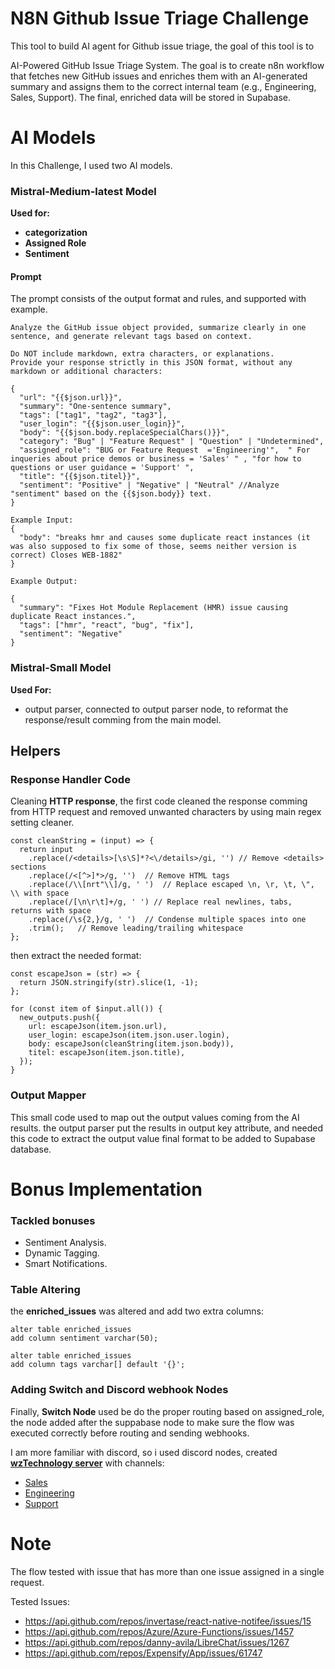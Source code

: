 
# **N8N Github Issue Triage Challenge**

This tool to build AI agent for Github issue triage, the goal of this tool is to 


AI-Powered GitHub Issue Triage System. The goal is to create n8n workflow that fetches new GitHub issues and enriches them with an AI-generated summary and assigns them to the correct internal team (e.g., Engineering, Sales, Support). The final, enriched data will be stored in Supabase.


# **AI Models**

In this Challenge, I used two AI models.
### **Mistral-Medium-latest Model**
**Used for:**
* **categorization**
* **Assigned Role**
* **Sentiment**

#### **Prompt**

The prompt consists of the output format and rules, and supported with example.


```
Analyze the GitHub issue object provided, summarize clearly in one sentence, and generate relevant tags based on context.

Do NOT include markdown, extra characters, or explanations.
Provide your response strictly in this JSON format, without any markdown or additional characters:

{
  "url": "{{$json.url}}",
  "summary": "One-sentence summary",
  "tags": ["tag1", "tag2", "tag3"],
  "user_login": "{{$json.user_login}}",
  "body": "{{$json.body.replaceSpecialChars()}}",
  "category": "Bug" | "Feature Request" | "Question" | "Undetermined",
  "assigned_role": "BUG or Feature Request  ='Engineering'",  " For inqueries about price demos or business = 'Sales' " , "for how to questions or user guidance = 'Support' ",
  "title": "{{$json.titel}}",
  "sentiment": "Positive" | "Negative" | "Neutral" //Analyze "sentiment" based on the {{$json.body}} text.
}

Example Input:
{
  "body": "breaks hmr and causes some duplicate react instances (it was also supposed to fix some of those, seems neither version is correct) Closes WEB-1882"
}

Example Output:

{
  "summary": "Fixes Hot Module Replacement (HMR) issue causing duplicate React instances.",
  "tags": ["hmr", "react", "bug", "fix"],
  "sentiment": "Negative"
}
```



### **Mistral-Small Model**
**Used For:**

* output parser, connected to output parser node, to reformat the response/result comming from the main model.

## **Helpers**
### **Response Handler Code**
Cleaning **HTTP response**, the first code cleaned the response comming from HTTP request and removed unwanted characters by using main regex setting cleaner.

```
const cleanString = (input) => {
  return input
    .replace(/<details>[\s\S]*?<\/details>/gi, '') // Remove <details> sections
    .replace(/<[^>]*>/g, '')  // Remove HTML tags
    .replace(/\\[nrt"\\]/g, ' ')  // Replace escaped \n, \r, \t, \", \\ with space
    .replace(/[\n\r\t]+/g, ' ') // Replace real newlines, tabs, returns with space
    .replace(/\s{2,}/g, ' ')  // Condense multiple spaces into one
    .trim();   // Remove leading/trailing whitespace
};
```

then extract the needed format:

```
const escapeJson = (str) => {
  return JSON.stringify(str).slice(1, -1);
};

for (const item of $input.all()) {
  new_outputs.push({
    url: escapeJson(item.json.url),
    user_login: escapeJson(item.json.user.login),
    body: escapeJson(cleanString(item.json.body)),
    titel: escapeJson(item.json.title),
  });
}
```

### **Output Mapper**
This small code used to map out the output values coming from the AI results. the output parser put the results in output key attribute, and needed this code to extract the output value final format to be added to Supabase database.

# **Bonus Implementation**

### **Tackled bonuses**
* Sentiment Analysis.
* Dynamic Tagging.
* Smart Notifications.


### **Table Altering**
the **enriched_issues** was altered and add two extra columns:
```
alter table enriched_issues
add column sentiment varchar(50);

alter table enriched_issues
add column tags varchar[] default '{}';
```

### **Adding Switch and Discord webhook Nodes**

Finally, **Switch Node** used be do the proper routing based on assigned_role, the node added after the suppabase node to make sure the flow was executed correctly before routing and sending webhooks.

I am more familiar with discord, so i used discord nodes, created [**wzTechnology server**](https://discord.gg/E9EFpN6h) with channels:
* [Sales](https://discord.com/channels/1388885264637759660/1388885292454514738)
* [Engineering](https://discord.com/channels/1388885264637759660/1388885317276270644)
* [Support](https://discord.com/channels/1388885264637759660/1388885354102128733)


# **Note**
The flow tested with issue that has more than one issue assigned in a single request.

Tested Issues: 
* https://api.github.com/repos/invertase/react-native-notifee/issues/15 
* https://api.github.com/repos/Azure/Azure-Functions/issues/1457 
* https://api.github.com/repos/danny-avila/LibreChat/issues/1267 
* https://api.github.com/repos/Expensify/App/issues/61747 
















 
